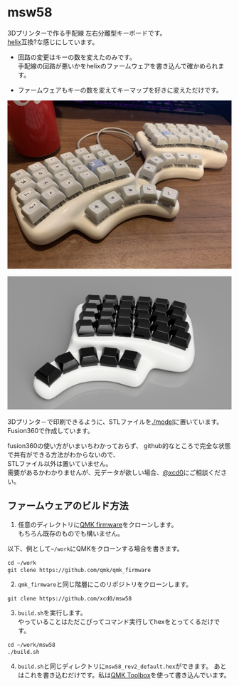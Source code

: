 # msw58

3Dプリンターで作る手配線 左右分離型キーボードです。  
[helix]( https://github.com/qmk/qmk_firmware/tree/master/keyboards/helix )互換?な感じにしています。

* 回路の変更はキーの数を変えたのみです。  
手配線の回路が悪いかをhelixのファームウェアを書き込んで確かめられます。

* ファームウェアもキーの数を変えてキーマップを好きに変えただけです。

![](./img/msw58_photo.jpg)

![](./img/msw29_v14_ss_1.png)

3Dプリンタ－で印刷できるように、STLファイルを[./model](./model)に置いています。  
Fusion360で作成しています。  

fusion360の使い方がいまいちわかっておらず、
github的なところで完全な状態で共有ができる方法がわからないので、  
STLファイル以外は置いていません。  
需要があるかわかりませんが、元データが欲しい場合、[@xcd0](https://twitter.com/xcd0)にご相談ください。  

## ファームウェアのビルド方法

1. 任意のディレクトリに[QMK firmware](https://github.com/qmk/qmk_firmware)をクローンします。  
もちろん既存のものでも構いません。  

以下、例として`~/work`にQMKをクローンする場合を書きます。
```
cd ~/work
git clone https://github.com/qmk/qmk_firmware
```

2. `qmk_firmware`と同じ階層にこのリポジトリをクローンします。

```
git clone https://github.com/xcd0/msw58
```

3. `build.sh`を実行します。  
やっていることはただこぴってコマンド実行してhexをとってくるだけです。
```
cd ~/work/msw58
./build.sh
```

4. `build.sh`と同じディレクトリに`msw58_rev2_default.hex`ができます。
あとはこれを書き込むだけです。私は[QMK Toolbox](https://qmk.fm/toolbox/)を使って書き込んでいます。


